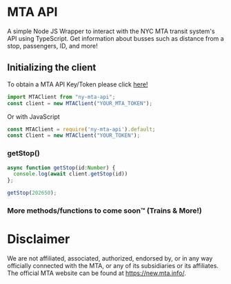 # MTA API
 A simple Node JS Wrapper to interact with the NYC MTA transit system's API using TypeScript. Get information about busses such as distance from a stop, passengers, ID, and more!

 ## Initializing the client
 To obtain a MTA API Key/Token please click [here!](https://register.developer.obanyc.com/)
 ```ts
import MTAClient from "ny-mta-api";
const client = new MTAClient("YOUR_MTA_TOKEN");
 ```
 Or with JavaScript
 ```js
const MTAClient = require('ny-mta-api').default;
const Client = new MTAClient("YOUR_TOKEN");
 ```

 ### getStop()
 ```ts
async function getStop(id:Number) {
   console.log(await client.getStop(id))
};

getStop(202650);
 ```

### More methods/functions to come soon™️ (Trains & More!)


 # Disclaimer
We are not affiliated, associated, authorized, endorsed by, or in any way officially connected with the MTA, or any of its subsidiaries or its affiliates. The official MTA website can be found at https://new.mta.info/.